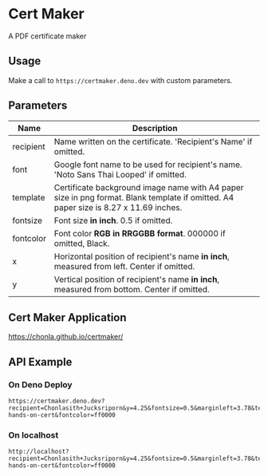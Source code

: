 # Cert Maker

A PDF certificate maker

## Usage

Make a call to `https://certmaker.deno.dev` with custom parameters.

## Parameters

| Name | Description |
| --- | --- |
| recipient | Name written on the certificate. 'Recipient's Name' if omitted. |
| font | Google font name to be used for recipient's name. 'Noto Sans Thai Looped' if omitted. |
| template | Certificate background image name with A4 paper size in png format. Blank template if omitted. A4 paper size is 8.27 x 11.69 inches. |
| fontsize | Font size **in inch**. 0.5 if omitted. |
| fontcolor | Font color **RGB in RRGGBB format**. 000000 if omitted, Black. |
| x | Horizontal position of recipient's name **in inch**, measured from left. Center if omitted. |
| y | Vertical position of recipient's name **in inch**, measured from bottom. Center if omitted. |

## Cert Maker Application

https://chonla.github.io/certmaker/

## API Example

### On Deno Deploy

```
https://certmaker.deno.dev?recipient=Chonlasith+Jucksriporn&y=4.25&fontsize=0.5&marginleft=3.78&template=templates/playwright-hands-on-cert&fontcolor=ff0000
```

### On localhost

```
http://localhost?recipient=Chonlasith+Jucksriporn&y=4.25&fontsize=0.5&marginleft=3.78&template=templates/playwright-hands-on-cert&fontcolor=ff0000
```